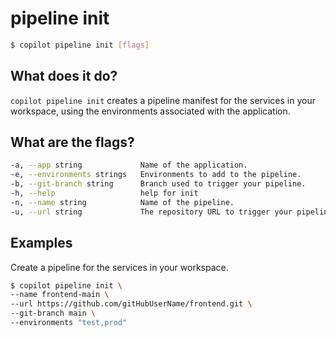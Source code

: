 # pipeline init
```bash
$ copilot pipeline init [flags]
```

## What does it do?
`copilot pipeline init` creates a pipeline manifest for the services in your workspace, using the environments associated with the application.

## What are the flags?
```bash
-a, --app string             Name of the application.
-e, --environments strings   Environments to add to the pipeline.
-b, --git-branch string      Branch used to trigger your pipeline.
-h, --help                   help for init
-n, --name string            Name of the pipeline.
-u, --url string             The repository URL to trigger your pipeline.
```

## Examples
Create a pipeline for the services in your workspace.
```bash
$ copilot pipeline init \
--name frontend-main \
--url https://github.com/gitHubUserName/frontend.git \
--git-branch main \
--environments "test,prod" 
```